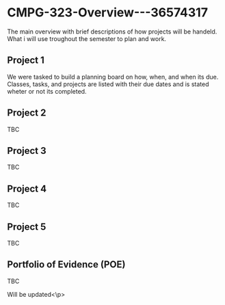# CMPG-323-Overview---36574317
The main overview with brief descriptions of how projects will be handeld.
What i will use troughout the semester to plan and work.

## Project 1
We were tasked to build a planning board on how, when, and when its due.
Classes, tasks, and projects are listed with their due dates and is stated wheter or not its completed.


## Project 2
TBC

## Project 3
TBC

## Project 4
TBC

## Project 5
TBC

## Portfolio of Evidence (POE)
TBC

<p>Will be updated<\p>

